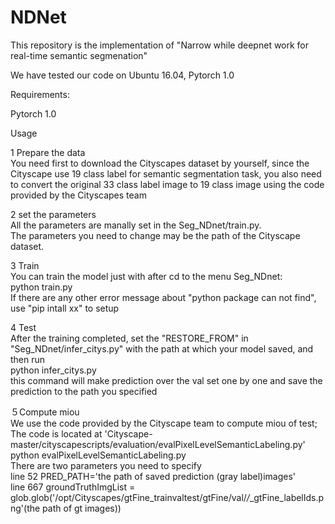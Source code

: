 # NDNet
This repository is the implementation of "Narrow while deepnet work for real-time semantic segmenation"

We have tested our code on Ubuntu 16.04, Pytorch 1.0


Requirements:

Pytorch 1.0

Usage

1 Prepare the data  
You need first to download the Cityscapes dataset by yourself, since the Cityscape use 19 class label for semantic segmentation task, you also need to convert the original 33 class label image to 19 class image using the code provided by the Cityscapes team

2 set the parameters  
All the parameters are manally set in the Seg_NDnet/train.py.  
The parameters you need to change may be the path of the Cityscape dataset.

3 Train  
You can train the model just with after cd to the menu Seg_NDnet:   
python train.py  
If there are any other error message about "python package can not find", use "pip intall xx" to setup   

4 Test  
After the training completed, set the "RESTORE_FROM" in "Seg_NDnet/infer_citys.py" with the path at which your model saved, and then run     
python infer_citys.py  
this command will make prediction over the val set one by one and save the prediction to the path you specified

５Compute miou  
We use the code provided by the Cityscape team to compute miou of test;  
The code is located at 'Cityscape-master/cityscapescripts/evaluation/evalPixelLevelSemanticLabeling.py'   
python evalPixelLevelSemanticLabeling.py  
There are two parameters you need to specify    
line 52 PRED_PATH='the path of saved prediction (gray label)images'  
line 667  groundTruthImgList = glob.glob('/opt/Cityscapes/gtFine_trainvaltest/gtFine/val/*/*_gtFine_labelIds.png'(the path of gt images))  




